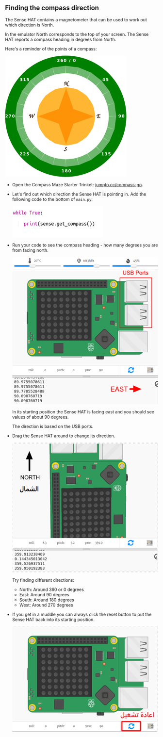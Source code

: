 ## Finding the compass direction

The Sense HAT contains a magnetometer that can be used to work out which direction is North.

In the emulator North corresponds to the top of your screen. The Sense HAT reports a compass heading in degrees from North.

Here's a reminder of the points of a compass:

![لقطة الشاشة](images/compass-nsew.png)

+ Open the Compass Maze Starter Trinket: <a href="http://jumpto.cc/compass-go" target="_blank">jumpto.cc/compass-go</a>.

+ Let's find out which direction the Sense HAT is pointing in. Add the following code to the bottom of `main.py`:
    
    ![لقطة الشاشة](images/compass-get.png)

+ Run your code to see the compass heading - how many degrees you are from facing north.
    
    ![لقطة الشاشة](images/compass-east.png)
    
    In its starting position the Sense HAT is facing east and you should see values of about 90 degrees.
    
    The direction is based on the USB ports.

+ Drag the Sense HAT around to change its direction.
    
    ![لقطة الشاشة](images/compass-north.png)
    
    Try finding different directions:
    
    + North: Around 360 or 0 degrees 
    + East: Around 90 degrees
    + South: Around 180 degrees
    + West: Around 270 degrees

+ If you get in a muddle you can always click the reset button to put the Sense HAT back into its starting position.
    
    ![لقطة الشاشة](images/compass-reset.png)